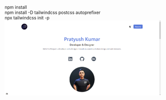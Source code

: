 npm install<br>
npm install -D tailwindcss postcss autoprefixer<br>
npx tailwindcss init -p<br>
<img src='https://raw.githubusercontent.com/Glitchier/Sample-Portfolio-using-React-tailwind.css/main/public/screenshot.png'>
